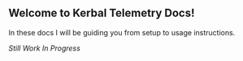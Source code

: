 <!--
[zip link](https://github.com/parsiad/mlinterp/archive/v0.1.zip)
-->

## Welcome to Kerbal Telemetry Docs!

In these docs I will be guiding you from setup to usage instructions.

_Still Work In Progress_

